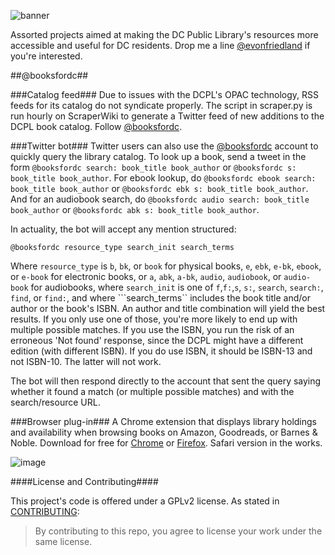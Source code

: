 ![banner](https://github.com/emanuelfeld/booksfordc/blob/master/banners/PromoLarge.png)

Assorted projects aimed at making the DC Public Library's resources more accessible and useful for DC residents. Drop me a line [@evonfriedland](https://twitter.com/evonfriedland) if you're interested.

##@booksfordc##

###Catalog feed###
Due to issues with the DCPL's OPAC technology, RSS feeds for its catalog do not syndicate properly. The script in scraper.py is run hourly on ScraperWiki to generate a Twitter feed of new additions to the DCPL book catalog. Follow [@booksfordc](https://twitter.com/booksfordc).

###Twitter bot###
Twitter users can also use the [@booksfordc](https://twitter.com/booksfordc) account to quickly query the library catalog. To look up a book, send a tweet in the form ```@booksfordc search: book_title book_author``` or ```@booksfordc s: book_title book_author```. For ebook lookup, do ```@booksfordc ebook search: book_title book_author``` or ```@booksfordc ebk s: book_title book_author```. And for an audiobook search, do ```@booksfordc audio search: book_title book_author``` or ```@booksfordc abk s: book_title book_author```.

In actuality, the bot will accept any mention structured:

    @booksfordc resource_type search_init search_terms

Where ```resource_type``` is ```b```, ```bk```, or ```book``` for physical books, ```e```, ```ebk```, ```e-bk```, ```ebook```, or ```e-book``` for electronic books, or ```a```, ```abk```, ```a-bk```, ```audio```, ```audiobook```, or ```audio-book``` for audiobooks, where ```search_init``` is one of ```f```,```f:```,```s```, ```s:```, ```search```, ```search:```, ```find```, or ```find:```, and where ```search_terms`` includes the book title and/or author or the book's ISBN. An author and title combination will yield the best results. If you only use one of those, you're more likely to end up with multiple possible matches. If you use the ISBN, you run the risk of an erroneous 'Not found' response, since the DCPL might have a different edition (with different ISBN). If you do use ISBN, it should be ISBN-13 and not ISBN-10. The latter will not work. 

The bot will then respond directly to the account that sent the query saying whether it found a match (or multiple possible matches) and with the search/resource URL.

###Browser plug-in###
A Chrome extension that displays library holdings and availability when browsing books on Amazon, Goodreads, or Barnes & Noble. Download for free for [Chrome](https://chrome.google.com/webstore/detail/booksfordc/plbkclaloadjhljkijjnlingopbahndg) or [Firefox](https://addons.mozilla.org/en-US/firefox/addon/booksfordc/). Safari version in the works.

![image](https://cloud.githubusercontent.com/assets/4269640/6477965/8fe3d6ac-c1f7-11e4-82a1-401a4ae68a88.png)

####License and Contributing####

This project's code is offered under a GPLv2 license. As stated in [CONTRIBUTING](https://github.com/emanuelfeld/booksfordc/blob/master/CONTRIBUTING.txt):

> By contributing to this repo, you agree to license your work under the same license.
